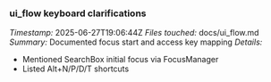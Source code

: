 ### ui_flow keyboard clarifications
*Timestamp:* 2025-06-27T19:06:44Z
*Files touched:* docs/ui_flow.md
*Summary:* Documented focus start and access key mapping
*Details:*
- Mentioned SearchBox initial focus via FocusManager
- Listed Alt+N/P/D/T shortcuts
